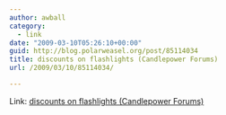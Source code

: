 ```yaml
---
author: awball
category:
  - link
date: "2009-03-10T05:26:10+00:00"
guid: http://blog.polarweasel.org/post/85114034
title: discounts on flashlights (Candlepower Forums)
url: /2009/03/10/85114034/

---
```

Link: [discounts on flashlights (Candlepower Forums)](http://www.cpfmarketplace.com/mp/showthread.php?t=181841)

